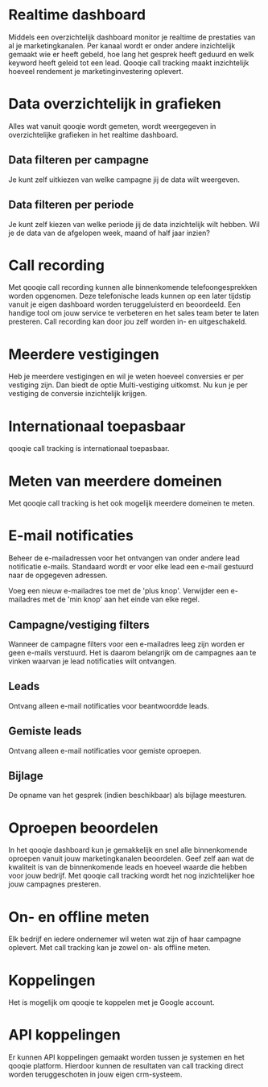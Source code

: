 <!-- TITLE: Mogelijkheden -->
# Realtime dashboard
Middels een overzichtelijk dashboard monitor je realtime de prestaties van al je marketingkanalen. Per kanaal wordt er onder andere inzichtelijk gemaakt wie er heeft gebeld, hoe lang het gesprek heeft geduurd en welk keyword heeft geleid tot een lead. Qooqie call tracking maakt inzichtelijk hoeveel rendement je marketinginvestering oplevert. 
# Data overzichtelijk in grafieken
Alles wat vanuit qooqie wordt gemeten, wordt weergegeven in overzichtelijke grafieken in het realtime dashboard. 
## Data filteren per campagne
Je kunt zelf uitkiezen van welke campagne jij de data wilt weergeven. 
## Data filteren per periode
Je kunt zelf kiezen van welke periode jij de data inzichtelijk wilt hebben. Wil je de data van de afgelopen week, maand of half jaar inzien?
# Call recording
Met qooqie call recording kunnen alle binnenkomende telefoongesprekken worden opgenomen. Deze telefonische leads kunnen op een later tijdstip vanuit je eigen dashboard worden teruggeluisterd en beoordeeld. Een handige tool om jouw service te verbeteren en het sales team beter te laten presteren. Call recording kan door jou zelf worden in- en uitgeschakeld.
# Meerdere vestigingen
Heb je meerdere vestigingen en wil je weten hoeveel conversies er per vestiging zijn. Dan biedt de optie Multi-vestiging uitkomst. Nu kun je per vestiging de conversie inzichtelijk krijgen.
# Internationaal toepasbaar
qooqie call tracking is internationaal toepasbaar.
# Meten van meerdere domeinen
Met qooqie call tracking is het ook mogelijk meerdere domeinen te meten.
# E-mail notificaties
Beheer de e-mailadressen voor het ontvangen van onder andere lead notificatie e-mails. Standaard wordt er voor elke lead een e-mail gestuurd naar de opgegeven adressen. 

Voeg een nieuw e-mailadres toe met de 'plus knop'.
Verwijder een e-mailadres met de 'min knop' aan het einde van elke regel.
## Campagne/vestiging filters
Wanneer de campagne filters voor een e-mailadres leeg zijn worden er geen e-mails verstuurd. Het is daarom belangrijk om de campagnes aan te vinken waarvan je lead notificaties wilt ontvangen.
## Leads 
Ontvang alleen e-mail notificaties voor beantwoordde leads.
## Gemiste leads 
Ontvang alleen e-mail notificaties voor gemiste oproepen.

## Bijlage
De opname van het gesprek (indien beschikbaar) als bijlage meesturen.
# Oproepen beoordelen
In het qooqie dashboard kun je gemakkelijk en snel alle binnenkomende oproepen vanuit jouw marketingkanalen beoordelen. Geef zelf aan wat de kwaliteit is van de binnenkomende leads en hoeveel waarde die hebben voor jouw bedrijf. Met qooqie call tracking wordt het nog inzichtelijker hoe jouw campagnes presteren.
# On- en offline meten
Elk bedrijf en iedere ondernemer wil weten wat zijn of haar campagne oplevert. Met call tracking kan je zowel on- als offline meten.
# Koppelingen
Het is mogelijk om qooqie te koppelen met je Google account. 
# API koppelingen
Er kunnen API koppelingen gemaakt worden tussen je systemen en het qooqie platform. Hierdoor kunnen de resultaten van call tracking direct worden teruggeschoten in jouw eigen crm-systeem. 
